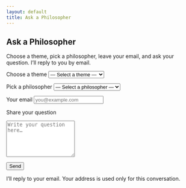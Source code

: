 ```yaml
---
layout: default
title: Ask a Philosopher
---
```


<div class="divider"></div>

<h2 class="section-title">Ask a Philosopher</h2>

<p class="center-paragraph">
  Choose a theme, pick a philosopher, leave your email, and ask your question.
  I’ll reply to you by email.
</p>

<form id="ask-form" class="ask-form" action="https://formspree.io/f/mqayjnrj" method="POST" novalidate>

  <!-- 主题下拉 -->
  <label for="theme">Choose a theme</label>
  <select id="theme" name="theme" required>
    <option value="" disabled selected>— Select a theme —</option>
    <option>Art</option>
    <option>Education</option>
    <option>Ethics</option>
    <option>Gender</option>
    <option>Knowledge</option>
    <option>Law</option>
    <option>Meaning &amp; Existence</option>
    <option>Mind &amp; Self</option>
    <option>Politics</option>
    <option>Religion &amp; Faith</option>
    <option>Science</option>
    <option>Society</option>
    <option>Technology</option>
  </select>

  <!-- 哲学家下拉 -->
  <label for="philosopher">Pick a philosopher</label>
  <select id="philosopher" name="philosopher" required>
    <option value="" disabled selected>— Select a philosopher —</option>
    <option>Plato</option>
    <option>Aristotle</option>
    <option>Confucius</option>
    <option>Zhuangzi</option>
    <option>René Descartes</option>
    <option>John Locke</option>
    <option>George Berkeley</option>
    <option>Gottfried Wilhelm Leibniz</option>
    <option>David Hume</option>
    <option>Immanuel Kant</option>
    <option>Mary Astell</option>
    <option>Mary Wollstonecraft</option>
    <option>Friedrich Nietzsche</option>
    <option>Edmund Husserl</option>
    <option>Jean-Paul Sartre</option>
    <option>Maurice Merleau-Ponty</option>
    <option>Simone de Beauvoir</option>
    <option>Hannah Arendt</option>
    <option>Anyone — surprise me!</option>
  </select>

  <!-- Email -->
  <label for="email">Your email</label>
  <input id="email" name="email" type="email" placeholder="you@example.com" required>

  <!-- 用户问题 -->
  <label for="question">Share your question</label>
  <textarea id="question" name="question" rows="6" placeholder="Write your question here…" required></textarea>

   <!-- 蜜罐反垃圾（不要改 name 值） -->
  <input type="text" name="_gotcha" style="display:none">

  <!-- 成功后停留本页（由 JS 控制），这里留空即可 -->
  <input type="hidden" name="_redirect" value="">

  <button type="submit" class="ask-submit">Send</button>
  <p class="ask-hint">
    I’ll reply to your email. Your address is used only for this conversation.
  </p>

 <!-- 提交状态提示 -->
  <p id="ask-status" style="display:none; margin-top:10px;"></p>
</form>

 

<div class="divider"></div>

<script>
  (function(){
    const form = document.getElementById('ask-form');
    const status = document.getElementById('ask-status');

    function showStatus(msg, ok){
      status.textContent = msg;
      status.style.display = 'block';
      status.style.color = ok ? '#1B3A57' : '#D95F1C';
    }

    form.addEventListener('submit', async function(e){
      e.preventDefault();
      status.style.display = 'none';

      // 前端校验（避免空提交）
      const theme = document.getElementById('theme').value;
      const philosopher = document.getElementById('philosopher').value;
      const email = document.getElementById('email').value.trim();
      const question = document.getElementById('question').value.trim();

      if(!theme || !philosopher || !email || !question){
        showStatus('⚠️ Please complete all fields.', false);
        return;
      }

      // 发送
      const data = new FormData(form);
      try {
        const res = await fetch(form.action, {
          method: 'POST',
          headers: { 'Accept': 'application/json' },
          body: data
        });
        if (res.ok) {
          form.reset();
          showStatus('✅ Submitted! Please check your email for my reply.', true);
        } else {
          showStatus('⚠️ Submission failed. Please try again or email me directly.', false);
        }
      } catch (err) {
        showStatus('⚠️ Network error. Please try again later.', false);
      }
    });
  })();
</script>
